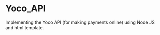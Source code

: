 # Yoco_API

Implementing the Yoco API (for making payments online) using Node JS and html template.
